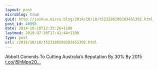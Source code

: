 ```yaml
---
layout: post
microblog: true
guid: http://joshua.micro.blog/2014/10/18/t523286200283451392.html
post_id: 40098
date: 2014-10-18T12:35:26+1100
lastmod: 2019-07-30T17:41:44+1100
type: post
url: /2014/10/18/t523286200283451392.html
---
```

Abbott Commits To Cutting Australia’s Reputation By 30% By 2015 [t.co/j5lhMpn2O...](http://t.co/j5lhMpn2Oc)
